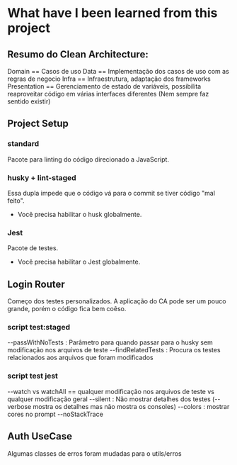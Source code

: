 # What have I been learned from this project

## Resumo do Clean Architecture:

Domain == Casos de uso
Data == Implementação dos casos de uso com as regras de negocio
Infra == Infraestrutura, adaptação dos frameworks
Presentation == Gerenciamento de estado de variáveis, possibilita reaproveitar código em várias interfaces diferentes (Nem sempre faz sentido existir)

## Project Setup
### standard
Pacote para linting do código direcionado a JavaScript.

### husky + lint-staged
Essa dupla impede que o código vá para o commit se tiver código "mal feito".
* Você precisa habilitar o husk globalmente.

### Jest 
Pacote de testes. 
* Você precisa habilitar o Jest globalmente.

## Login Router
Começo dos testes personalizados. A aplicação do CA pode ser um pouco grande, porém o código fica bem coêso.

### script test:staged
--passWithNoTests : Parâmetro para quando passar para o husky sem modificação nos arquivos de teste
--findRelatedTests : Procura os testes relacionados aos arquivos que foram modificados


### script test jest
--watch vs watchAll == qualquer modificação nos arquivos de teste vs qualquer modificação geral
--silent : Não mostrar detalhes dos testes (--verbose mostra os detalhes mas não mostra os consoles)
--colors : mostrar cores no prompt
--noStackTrace

## Auth UseCase
Algumas classes de erros foram mudadas para o utils/erros
